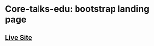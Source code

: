 # Core-talks-edu: bootstrap landing page

## [Live Site ](https://taiyebnirjhar.github.io/Core-talks-edu/)
